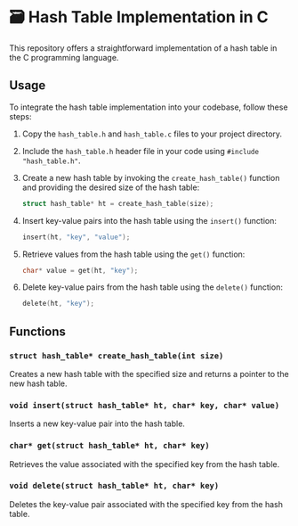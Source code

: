 # 🗃️ Hash Table Implementation in C

This repository offers a straightforward implementation of a hash table in the C programming language.

## Usage

To integrate the hash table implementation into your codebase, follow these steps:

1. Copy the `hash_table.h` and `hash_table.c` files to your project directory.
2. Include the `hash_table.h` header file in your code using `#include "hash_table.h"`.
3. Create a new hash table by invoking the `create_hash_table()` function and providing the desired size of the hash table:

    ```c
    struct hash_table* ht = create_hash_table(size);
    ```

4. Insert key-value pairs into the hash table using the `insert()` function:

    ```c
    insert(ht, "key", "value");
    ```

5. Retrieve values from the hash table using the `get()` function:

    ```c
    char* value = get(ht, "key");
    ```

6. Delete key-value pairs from the hash table using the `delete()` function:

    ```c
    delete(ht, "key");
    ```

## Functions

### `struct hash_table* create_hash_table(int size)`

Creates a new hash table with the specified size and returns a pointer to the new hash table.

### `void insert(struct hash_table* ht, char* key, char* value)`

Inserts a new key-value pair into the hash table.

### `char* get(struct hash_table* ht, char* key)`

Retrieves the value associated with the specified key from the hash table.

### `void delete(struct hash_table* ht, char* key)`

Deletes the key-value pair associated with the specified key from the hash table.

